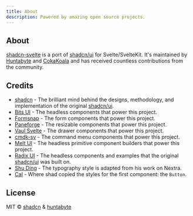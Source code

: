```yaml
---
title: About
description: Powered by amazing open source projects.
---
```


## About

[shadcn-svelte](https://shadcn-svelte.com) is a port of [shadcn/ui](https://ui.shadcn.com) for Svelte/SvelteKit. It's maintained by [Huntabyte](https://twitter.com/huntabyte) and [CokaKoala](https://github.com/adriangonz97) and has received countless contributions from the community.

## Credits

- [shadcn](https://twitter.com/shadcn) - The brilliant mind behind the designs, methodology, and implementation of the original [shadcn/ui](https://ui.shadcn.com).
- [Bits UI](https://bits-ui.com) - The headless components that power this project.
- [Formsnap](https://formsnap.dev) - The form components that power this project.
- [Paneforge](https://paneforge.com) - The resizable components that power this project.
- [Vaul Svelte](https://vaulsvelte.com) - The drawer components that power this project.
- [cmdk-sv](https://cmdk-sv.com) - The command menu components that power this project.
- [Melt UI](https://melt-ui.com) - The headless primitive component builders that power this project.
- [Radix UI](https://radix-ui.com) - The headless components and examples that the original [shadcn/ui](https://ui.shadcn.com) was built on.
- [Shu Ding](https://shud.in) - The typography style is adapted from his work on Nextra.
- [Cal](https://cal.com) - Where shad copied the styles for the first component: the `Button`.

## License

MIT © [shadcn](https://shadcn.com) & [huntabyte](https://twitter.com/huntabyte)
